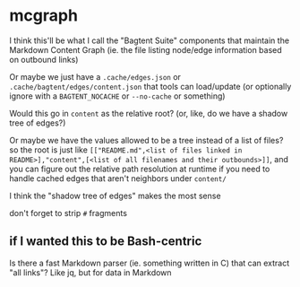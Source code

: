# mcgraph

I think this'll be what I call the "Bagtent Suite" components that maintain the Markdown Content Graph (ie. the file listing node/edge information based on outbound links)

Or maybe we just have a `.cache/edges.json` or `.cache/bagtent/edges/content.json` that tools can load/update (or optionally ignore with a `BAGTENT_NOCACHE` or `--no-cache` or something)

Would this go in `content` as the relative root? (or, like, do we have a shadow tree of edges?)

Or maybe we have the values allowed to be a tree instead of a list of files? so the root is just like `[["README.md",<list of files linked in README>],"content",[<list of all filenames and their outbounds>]]`, and you can figure out the relative path resolution at runtime if you need to handle cached edges that aren't neighbors under `content/`

I think the "shadow tree of edges" makes the most sense

don't forget to strip `#` fragments

## if I wanted this to be Bash-centric

Is there a fast Markdown parser (ie. something written in C) that can extract "all links"? Like jq, but for data in Markdown
